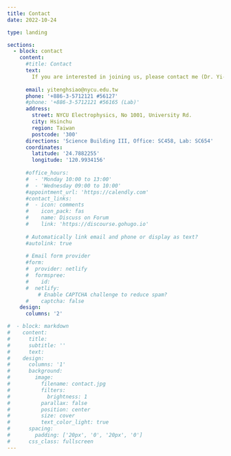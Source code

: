 ```yaml
---
title: Contact
date: 2022-10-24

type: landing

sections:
  - block: contact
    content:
      #title: Contact
      text: 
        If you are interested in joining us, please contact me (Dr. Yi-Teng Hsiao).
      
      email: yitenghsiao@nycu.edu.tw
      phone: '+886-3-5712121 #56127'
      #phone: '+886-3-5712121 #56165 (Lab)'
      address:
        street: NYCU Electrophysics, No 1001, University Rd.
        city: Hsinchu
        region: Taiwan
        postcode: '300'
      directions: 'Science Building III, Office: SC458, Lab: SC654'
      coordinates:
        latitude: '24.7882255'
        longitude: '120.9934156'
      
      #office_hours:
      #  - 'Monday 10:00 to 13:00'
      #  - 'Wednesday 09:00 to 10:00'
      #appointment_url: 'https://calendly.com'
      #contact_links:
      #  - icon: comments
      #    icon_pack: fas
      #    name: Discuss on Forum
      #    link: 'https://discourse.gohugo.io'
    
      # Automatically link email and phone or display as text?
      #autolink: true
    
      # Email form provider
      #form:
      #  provider: netlify
      #  formspree:
      #    id:
      #  netlify:
          # Enable CAPTCHA challenge to reduce spam?
      #    captcha: false
    design:
      columns: '2'

#  - block: markdown
#    content:
#      title:
#      subtitle: ''
#      text:
#    design:
#      columns: '1'
#      background:
#        image: 
#          filename: contact.jpg
#          filters:
#            brightness: 1
#          parallax: false
#          position: center
#          size: cover
#          text_color_light: true
#      spacing:
#        padding: ['20px', '0', '20px', '0']
#      css_class: fullscreen
---
```

